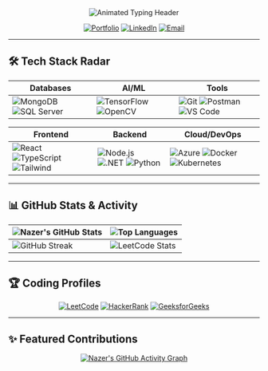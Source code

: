 <div align="center">
  <img src="https://readme-typing-svg.demolab.com?font=Fira+Code&weight=600&size=28&duration=3000&pause=1000&color=5D3FD3&center=true&vCenter=true&width=600&lines=Hi+%F0%9F%91%8B%2C+I'm+Nazer+Hussain;Full-Stack+Developer;Cloud+Architect;Problem+Solver" alt="Animated Typing Header" />
</div>

<div align="center">
  
[![Portfolio](https://custom-icon-badges.demolab.com/badge/-My_Portfolio-654FF0?style=for-the-badge&logo=globe&logoColor=white)](https://nazerhussain86.github.io/NazerHussain_Portfolio/)
[![LinkedIn](https://custom-icon-badges.demolab.com/badge/-Let's_Connect-0A66C2?style=for-the-badge&logo=linkedin&logoColor=white)](https://www.linkedin.com/in/nazerhussainabdulraheem/)
[![Email](https://custom-icon-badges.demolab.com/badge/-Contact_Me-EA4335?style=for-the-badge&logo=gmail&logoColor=white)](mailto:nazerhussain1999@gmail.com)

</div>

---

## 🛠️ **Tech Stack Radar**

<div align="center">

| **Databases**             | **AI/ML**                 | **Tools**               |
|---------------------------|---------------------------|-------------------------|
| ![MongoDB](https://img.shields.io/badge/MongoDB-47A248?style=flat-square&logo=mongodb&logoColor=white) ![SQL Server](https://img.shields.io/badge/SQL_Server-CC2927?style=flat-square&logo=microsoftsqlserver&logoColor=white) | ![TensorFlow](https://img.shields.io/badge/TensorFlow-FF6F00?style=flat-square&logo=tensorflow&logoColor=white) ![OpenCV](https://img.shields.io/badge/OpenCV-5C3EE8?style=flat-square&logo=opencv&logoColor=white) | ![Git](https://img.shields.io/badge/Git-F05032?style=flat-square&logo=git&logoColor=white) ![Postman](https://img.shields.io/badge/Postman-FF6C37?style=flat-square&logo=postman&logoColor=white) ![VS Code](https://img.shields.io/badge/VSCode-007ACC?style=flat-square&logo=visualstudiocode&logoColor=white)  |

| **Frontend**              | **Backend**               | **Cloud/DevOps**        |
|---------------------------|---------------------------|-------------------------|
| ![React](https://img.shields.io/badge/React-61DAFB?style=flat-square&logo=react&logoColor=black) ![TypeScript](https://img.shields.io/badge/TypeScript-3178C6?style=flat-square&logo=typescript&logoColor=white) ![Tailwind](https://img.shields.io/badge/Tailwind-06B6D4?style=flat-square&logo=tailwindcss&logoColor=white) | ![Node.js](https://img.shields.io/badge/Node.js-339933?style=flat-square&logo=nodedotjs&logoColor=white) ![.NET](https://img.shields.io/badge/.NET-512BD4?style=flat-square&logo=dotnet&logoColor=white) ![Python](https://img.shields.io/badge/Python-3776AB?style=flat-square&logo=python&logoColor=white) | ![Azure](https://img.shields.io/badge/Azure-0089D6?style=flat-square&logo=microsoftazure&logoColor=white) ![Docker](https://img.shields.io/badge/Docker-2496ED?style=flat-square&logo=docker&logoColor=white) ![Kubernetes](https://img.shields.io/badge/Kubernetes-326CE5?style=flat-square&logo=kubernetes&logoColor=white) |



</div>

---


## 📊 GitHub Stats & Activity

<div align="center">

| ![Nazer's GitHub Stats](https://github-readme-stats.vercel.app/api?username=nazerhussain86&show_icons=true&theme=radical&hide_border=true&include_all_commits=true) | ![Top Languages](https://github-readme-stats.vercel.app/api/top-langs/?username=nazerhussain86&layout=compact&theme=radical&hide_border=true) |
|-------------|-------------|
| ![GitHub Streak](https://streak-stats.demolab.com?user=nazerhussain86&theme=radical&hide_border=true) | ![LeetCode Stats](https://leetcard.jacoblin.cool/nazerhussain1999?theme=dark&font=Karla) |

</div>

---

## 🏆 Coding Profiles

<div align="center">
  
[![LeetCode](https://img.shields.io/badge/LeetCode-000000?style=for-the-badge&logo=LeetCode&logoColor=#d16c06)](https://leetcode.com/nazerhussain1999)
[![HackerRank](https://img.shields.io/badge/-HackerRank-2EC866?style=for-the-badge&logo=HackerRank&logoColor=white)](https://www.hackerrank.com/nazerhussain1999)
[![GeeksforGeeks](https://img.shields.io/badge/GeeksforGeeks-298D46?style=for-the-badge&logo=geeksforgeeks&logoColor=white)](https://auth.geeksforgeeks.org/user/nazerhussain1999)

</div>



---

## ✨ Featured Contributions

<div align="center">

[![Nazer's GitHub Activity Graph](https://github-readme-activity-graph.vercel.app/graph?username=nazerhussain86&theme=react-dark&hide_border=true&area=true)](https://github.com/nazerhussain86)

</div>

